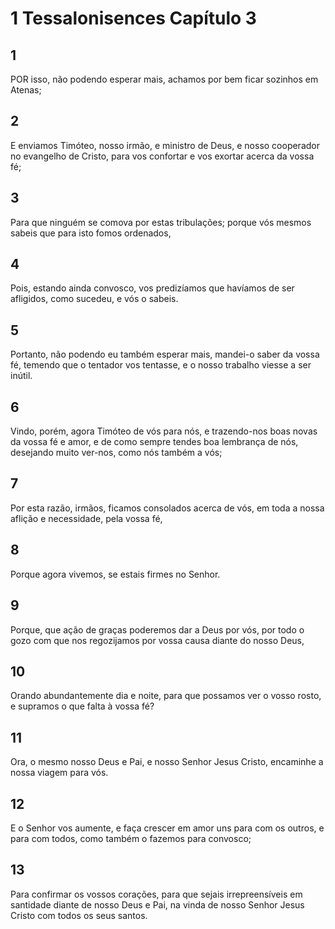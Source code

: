 # 1 Tessalonisences Capítulo 3

## 1
POR isso, não podendo esperar mais, achamos por bem ficar sozinhos em Atenas;

## 2
E enviamos Timóteo, nosso irmão, e ministro de Deus, e nosso cooperador no evangelho de Cristo, para vos confortar e vos exortar acerca da vossa fé;

## 3
Para que ninguém se comova por estas tribulações; porque vós mesmos sabeis que para isto fomos ordenados,

## 4
Pois, estando ainda convosco, vos predizíamos que havíamos de ser afligidos, como sucedeu, e vós o sabeis.

## 5
Portanto, não podendo eu também esperar mais, mandei-o saber da vossa fé, temendo que o tentador vos tentasse, e o nosso trabalho viesse a ser inútil.

## 6
Vindo, porém, agora Timóteo de vós para nós, e trazendo-nos boas novas da vossa fé e amor, e de como sempre tendes boa lembrança de nós, desejando muito ver-nos, como nós também a vós;

## 7
Por esta razão, irmãos, ficamos consolados acerca de vós, em toda a nossa aflição e necessidade, pela vossa fé,

## 8
Porque agora vivemos, se estais firmes no Senhor.

## 9
Porque, que ação de graças poderemos dar a Deus por vós, por todo o gozo com que nos regozijamos por vossa causa diante do nosso Deus,

## 10
Orando abundantemente dia e noite, para que possamos ver o vosso rosto, e supramos o que falta à vossa fé?

## 11
Ora, o mesmo nosso Deus e Pai, e nosso Senhor Jesus Cristo, encaminhe a nossa viagem para vós.

## 12
E o Senhor vos aumente, e faça crescer em amor uns para com os outros, e para com todos, como também o fazemos para convosco;

## 13
Para confirmar os vossos corações, para que sejais irrepreensíveis em santidade diante de nosso Deus e Pai, na vinda de nosso Senhor Jesus Cristo com todos os seus santos.

